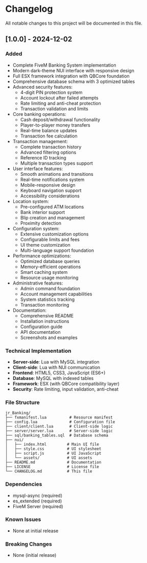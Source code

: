 # Changelog

All notable changes to this project will be documented in this file.

## [1.0.0] - 2024-12-02

### Added
- Complete FiveM Banking System implementation
- Modern dark-theme NUI interface with responsive design
- Full ESX framework integration with QBCore foundation
- Comprehensive database schema with 3 optimized tables
- Advanced security features:
  - 4-digit PIN protection system
  - Account lockout after failed attempts
  - Rate limiting and anti-cheat protection
  - Transaction validation and limits
- Core banking operations:
  - Cash deposit/withdrawal functionality
  - Player-to-player money transfers
  - Real-time balance updates
  - Transaction fee calculation
- Transaction management:
  - Complete transaction history
  - Advanced filtering options
  - Reference ID tracking
  - Multiple transaction types support
- User interface features:
  - Smooth animations and transitions
  - Real-time notifications system
  - Mobile-responsive design
  - Keyboard navigation support
  - Accessibility considerations
- Location system:
  - Pre-configured ATM locations
  - Bank interior support
  - Blip creation and management
  - Proximity detection
- Configuration system:
  - Extensive customization options
  - Configurable limits and fees
  - UI theme customization
  - Multi-language support foundation
- Performance optimizations:
  - Optimized database queries
  - Memory-efficient operations
  - Smart caching system
  - Resource usage monitoring
- Administrative features:
  - Admin command foundation
  - Account management capabilities
  - System statistics tracking
  - Transaction monitoring
- Documentation:
  - Comprehensive README
  - Installation instructions
  - Configuration guide
  - API documentation
  - Screenshots and examples

### Technical Implementation
- **Server-side**: Lua with MySQL integration
- **Client-side**: Lua with NUI communication
- **Frontend**: HTML5, CSS3, JavaScript (ES6+)
- **Database**: MySQL with indexed tables
- **Framework**: ESX (with QBCore compatibility layer)
- **Security**: Rate limiting, input validation, anti-cheat

### File Structure
```
jr_Banking/
├── fxmanifest.lua          # Resource manifest
├── config.lua              # Configuration file
├── client/client.lua       # Client-side logic
├── server/server.lua       # Server-side logic
├── sql/banking_tables.sql  # Database schema
├── nui/
│   ├── index.html         # Main UI file
│   ├── style.css          # UI stylesheet
│   ├── script.js          # UI JavaScript
│   └── assets/            # UI assets
├── README.md              # Documentation
├── LICENSE                # License file
└── CHANGELOG.md           # This file
```

### Dependencies
- mysql-async (required)
- es_extended (required)
- FiveM Server (required)

### Known Issues
- None at initial release

### Breaking Changes
- None (initial release)